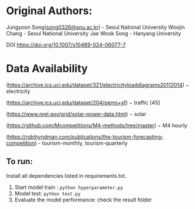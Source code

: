 # Original Authors:

Jungyoon Song(song0326@snu.ac.kr) - Seoul National University
Woojin Chang - Seoul National University
Jae Wook Song - Hanyang University

DOI
https://doi.org/10.1007/s10489-024-06077-7

# Data Availability

(https://archive.ics.uci.edu/dataset/321/electricityloaddiagrams20112014) − electricity

(https://archive.ics.uci.edu/dataset/204/pems+sf) − traffic [45]

(https://www.nrel.gov/grid/solar-power-data.html) − solar

(https://github.com/Mcompetitions/M4-methods/tree/master) − M4 hourly

(https://robjhyndman.com/publications/the-tourism-forecasting-competition) - tourism-monthly, tourism-quarterly

## To run:
Install all dependencies listed in requirements.txt. 

1. Start model train :
  `python hyperparameter.py`
2. Model test:
  `python test.py`
3. Evaluate the model performance:
   check the result folder
